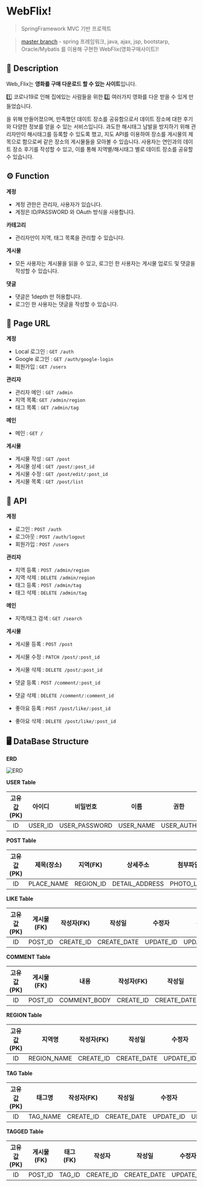 # WebFlix!

> SpringFramework MVC 기반 프로젝트

> [master branch](https://github.com/mukeunzi/How-About-Here) - spring 프레임워크, java, ajax, jsp, bootstarp, Oracle/Mybatis 를 이용해 구현한 WebFlix(영화구매사이트)!

## :memo: Description

Web_Flix는 **영화를 구매 다운로드 할 수 있는 사이트**입니다.

:one: 코로나19로 인해 집에있는 사람들을 위한 
:two: 여러가지 영화를 다운 받을 수 있게 만들었습니다.

을 위해 만들어졌으며, 만족했던 데이트 장소를 공유함으로서 데이트 장소에 대한 후기와 다양한 정보를 얻을 수 있는 서비스입니다.
과도한 해시태그 남발을 방지하기 위해 관리자만이 해시태그를 등록할 수 있도록 했고, 지도 API를 이용하여 장소를 게시물의 제목으로 함으로써 같은 장소의 게시물들을 모아볼 수 있습니다.
사용자는 연인과의 데이트 장소 후기를 작성할 수 있고, 이를 통해 지역별/해시태그 별로 데이트 장소를 공유할 수 있습니다.

## :gear: Function

**계정**

- 계정 관한은 관리자, 사용자가 있습니다.
- 계정은 ID/PASSWORD 와 OAuth 방식을 사용합니다.

**카테고리**

- 관리자만이 지역, 태그 목록을 관리할 수 있습니다.

**게시물**

- 모든 사용자는 게시물을 읽을 수 있고, 로그인 한 사용자는 게시물 업로드 및 댓글을 작성할 수 있습니다.

**댓글**

- 댓글은 1depth 만 허용합니다.
- 로그인 한 사용자는 댓글을 작성할 수 있습니다.

## :page_with_curl: Page URL

**계정**

- Local 로그인 : `GET /auth`
- Google 로그인 : `GET /auth/google-login`
- 회원가입 : `GET /users`

**관리자**

- 관리자 메인 : `GET /admin`
- 지역 목록: `GET /admin/region`
- 태그 목록 : `GET /admin/tag`

**메인**

- 메인 : `GET /`

**게시물**

- 게시물 작성 : `GET /post`
- 게시물 상세 : `GET /post/:post_id`
- 게시물 수정 : `GET /post/edit/:post_id`
- 게시물 목록 : `GET /post/list`

## :page_facing_up: API

**계정**

- 로그인 : `POST /auth`
- 로그아웃 : `POST /auth/logout`
- 회원가입 : `POST /users`

**관리자**

- 지역 등록 : `POST /admin/region`
- 지역 삭제 : `DELETE /admin/region`
- 태그 등록 : `POST /admin/tag`
- 태그 삭제 : `DELETE /admin/tag`

**메인**

- 지역/태그 검색 : `GET /search`

**게시물**

- 게시물 등록 : `POST /post`
- 게시물 수정 : `PATCH /post/:post_id`
- 게시물 삭제 : `DELETE /post/:post_id`

- 댓글 등록 : `POST /comment/:post_id`
- 댓글 삭제 : `DELETE /comment/:comment_id`

- 좋아요 등록 : `POST /post/like/:post_id`
- 좋아요 삭제 : `DELETE /post/like/:post_id`

## :desktop_computer: DataBase Structure

**ERD**

![ERD](./docs/images/ERD.PNG)

**USER Table**

| 고유값(PK) | 아이디  |   비밀번호    |   이름    |   권한    |   가입경로    |   작성일    |   수정일    | 상태코드    |
| :--------: | :-----: | :-----------: | :-------: | :-------: | :-----------: | :---------: | :---------: | ----------- |
|     ID     | USER_ID | USER_PASSWORD | USER_NAME | USER_AUTH | AUTH_PROVIDER | CREATE_DATE | UPDATE_DATE | STATUS_CODE |

**POST Table**

| 고유값(PK) | 제목(장소) | 지역(FK)  |    상세주소    |  첨부파일  |     내용      |    별점     | 작성자(FK) |   작성일    |  수정자   |   수정일    |  상태코드   |
| :--------: | :--------: | :-------: | :------------: | :--------: | :-----------: | :---------: | :--------: | :---------: | :-------: | :---------: | :---------: |
|     ID     | PLACE_NAME | REGION_ID | DETAIL_ADDRESS | PHOTO_LINK | POST_CONTENTS | STAR_RATING | CREATE_ID  | CREATE_DATE | UPDATE_ID | UPDATE_DATE | STATUS_CODE |

**LIKE Table**

| 고유값(PK) | 게시물(FK) | 작성자(FK) |   작성일    |  수정자   |   수정일    |  상태코드   |
| :--------: | :--------: | :--------: | :---------: | :-------: | :---------: | :---------: |
|     ID     |  POST_ID   | CREATE_ID  | CREATE_DATE | UPDATE_ID | UPDATE_DATE | STATUS_CODE |

**COMMENT Table**

| 고유값(PK) | 게시물(FK) |     내용     | 작성자(FK) |   작성일    |  수정자   |   수정일    |  상태코드   |
| :--------: | :--------: | :----------: | :--------: | :---------: | :-------: | :---------: | :---------: |
|     ID     |  POST_ID   | COMMENT_BODY | CREATE_ID  | CREATE_DATE | UPDATE_ID | UPDATE_DATE | STATUS_CODE |

**REGION Table**

| 고유값(PK) |   지역명    | 작성자(FK) |   작성일    |  수정자   |   수정일    |  상태코드   |
| :--------: | :---------: | :--------: | :---------: | :-------: | :---------: | :---------: |
|     ID     | REGION_NAME | CREATE_ID  | CREATE_DATE | UPDATE_ID | UPDATE_DATE | STATUS_CODE |

**TAG Table**

| 고유값(PK) |  태그명  | 작성자(FK) |   작성일    |  수정자   |   수정일    |  상태코드   |
| :--------: | :------: | :--------: | :---------: | :-------: | :---------: | :---------: |
|     ID     | TAG_NAME | CREATE_ID  | CREATE_DATE | UPDATE_ID | UPDATE_DATE | STATUS_CODE |

**TAGGED Table**

| 고유값(PK) | 게시물(FK) | 태그(FK) |  작성자   |   작성일    |  수정자   |   수정일    | 상태코드    |
| :--------: | :--------: | :------: | :-------: | :---------: | :-------: | :---------: | ----------- |
|     ID     |  POST_ID   |  TAG_ID  | CREATE_ID | CREATE_DATE | UPDATE_ID | UPDATE_DATE | STATUS_CODE |

